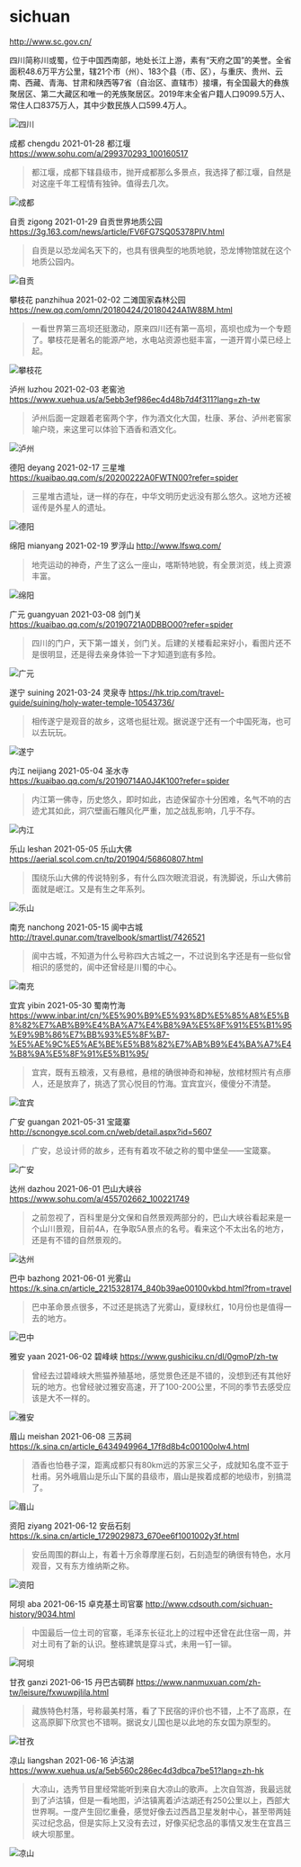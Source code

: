 # sichuan

http://www.sc.gov.cn/

四川简称川或蜀，位于中国西南部，地处长江上游，素有“天府之国”的美誉。全省面积48.6万平方公里，辖21个市（州）、183个县（市、区），与重庆、贵州、云南、西藏、青海、甘肃和陕西等7省（自治区、直辖市）接壤，有全国最大的彝族聚居区、第二大藏区和唯一的羌族聚居区。2019年末全省户籍人口9099.5万人、常住人口8375万人，其中少数民族人口599.4万人。

![四川](sichuan.jpg)

成都 chengdu 2021-01-28 都江堰 https://www.sohu.com/a/299370293_100160517

> 都江堰，成都下辖县级市，抛开成都那么多景点，我选择了都江堰，自然是对这座千年工程情有独钟。值得去几次。

![成都](chengdu.jpeg)

自贡 zigong 2021-01-29 自贡世界地质公园 https://3g.163.com/news/article/FV6FG7SQ05378PIV.html

> 自贡是以恐龙闻名天下的，也具有很典型的地质地貌，恐龙博物馆就在这个地质公园内。

![自贡](zigong.jpg)

攀枝花 panzhihua 2021-02-02 二滩国家森林公园 https://new.qq.com/omn/20180424/20180424A1W88M.html

> 一看世界第三高坝还挺激动，原来四川还有第一高坝，高坝也成为一个专题了。攀枝花是著名的能源产地，水电站资源也挺丰富，一道开胃小菜已经上起。

![攀枝花](panzhihua.jpg)

泸州 luzhou 2021-02-03 老窖池 https://www.xuehua.us/a/5ebb3ef986ec4d48b7d4f311?lang=zh-tw

> 泸州后面一定跟着老窖两个字，作为酒文化大国，杜康、茅台、泸州老窖家喻户晓，来这里可以体验下酒香和酒文化。

![泸州](luzhou.jpeg)

德阳 deyang 2021-02-17 三星堆 https://kuaibao.qq.com/s/20200222A0FWTN00?refer=spider

> 三星堆古遗址，谜一样的存在，中华文明历史远没有那么悠久。这地方还被谣传是外星人的遗址。

![德阳](deyang.jpeg)

绵阳 mianyang 2021-02-19 罗浮山 http://www.lfswq.com/

> 地壳运动的神奇，产生了这么一座山，喀斯特地貌，有全景浏览，线上资源丰富。

![绵阳](mianyang.jpg)

广元 guangyuan 2021-03-08 剑门关 https://kuaibao.qq.com/s/20190721A0DBBO00?refer=spider

> 四川的门户，天下第一雄关，剑门关。后建的关楼看起来好小，看图片还不是很明显，还是得去亲身体验一下才知道到底有多险。

![广元](guangyuan.jpeg)

遂宁 suining 2021-03-24 灵泉寺 https://hk.trip.com/travel-guide/suining/holy-water-temple-10543736/

> 相传遂宁是观音的故乡，这塔也挺壮观。据说遂宁还有一个中国死海，也可以去玩玩。

![遂宁](suining.jpg)

内江 neijiang 2021-05-04 圣水寺 https://kuaibao.qq.com/s/20190714A0J4K100?refer=spider

> 内江第一佛寺，历史悠久，即时如此，古迹保留亦十分困难，名气不响的古迹尤其如此，洞穴壁画石雕风化严重，加之战乱影响，几乎不存。

![内江](neijiang.jpeg)

乐山 leshan 2021-05-05 乐山大佛 https://aerial.scol.com.cn/tp/201904/56860807.html

> 围绕乐山大佛的传说特别多，有什么四次眼流泪说，有洗脚说，乐山大佛前面就是岷江。又是有生之年系列。

![乐山](leshan.jpeg)

南充 nanchong 2021-05-15 阆中古城 http://travel.qunar.com/travelbook/smartlist/7426521

> 阆中古城，不知道为什么号称四大古城之一，不过说到名字还是有一些似曾相识的感觉的，阆中还曾经是川蜀的中心。

![南充](nanchong.jpeg)

宜宾 yibin 2021-05-30 蜀南竹海 https://www.inbar.int/cn/%E5%90%B9%E5%93%8D%E5%85%A8%E5%B8%82%E7%AB%B9%E4%BA%A7%E4%B8%9A%E5%8F%91%E5%B1%95%E9%9B%86%E7%BB%93%E5%8F%B7-%E5%AE%9C%E5%AE%BE%E5%B8%82%E7%AB%B9%E4%BA%A7%E4%B8%9A%E5%8F%91%E5%B1%95/

> 宜宾，既有五粮液，又有悬棺，悬棺的确很神奇和神秘，放棺材照片有点瘆人，还是放弃了，挑选了赏心悦目的竹海。宜宾宜兴，傻傻分不清楚。

![宜宾](yibin.jpeg)

广安 guangan 2021-05-31 宝箴寨 http://scnongye.scol.com.cn/web/detail.aspx?id=5607

> 广安，总设计师的故乡，还有有着攻不破之称的蜀中堡垒——宝箴寨。

![广安](guangan.jpeg)

达州 dazhou 2021-06-01 巴山大峡谷 https://www.sohu.com/a/455702662_100221749

> 之前忽视了，百科里是分文保和自然景观两部分的，巴山大峡谷看起来是一个山川景观，目前4A，在争取5A景点的名号。看来这个不太出名的地方，还是有不错的自然景观的。

![达州](dazhou.jpeg)

巴中 bazhong 2021-06-01 光雾山 https://k.sina.cn/article_2215328174_840b39ae00100vkbd.html?from=travel

> 巴中革命景点很多，不过还是挑选了光雾山，夏绿秋红，10月份也是值得一去的地方。

![巴中](bazhong.jpeg)

雅安 yaan 2021-06-02 碧峰峡 https://www.gushiciku.cn/dl/0gmoP/zh-tw

> 曾经去过碧峰峡大熊猫养殖基地，感觉景色还是不错的，没想到还有其他好玩的地方。也曾经驶过雅安高速，开了100-200公里，不同的季节去感受应该是大不一样的。

![雅安](yaan.jpeg)

眉山 meishan 2021-06-08 三苏祠 https://k.sina.cn/article_6434949964_17f8d8b4c00100olw4.html

> 酒香也怕巷子深，距离成都只有80km远的苏家三父子，成就知名度不亚于杜甫。另外峨眉山是乐山下属的县级市，眉山是挨着成都的地级市，别搞混了。

![眉山](meishan.jpeg)

资阳 ziyang 2021-06-12 安岳石刻 https://k.sina.cn/article_1729029873_670ee6f1001002y3f.html

> 安岳周围的群山上，有着十万余尊摩崖石刻，石刻造型的确很有特色，水月观音，又有东方维纳斯之称。

![资阳](ziyang.jpeg)

阿坝 aba 2021-06-15 卓克基土司官寨 http://www.cdsouth.com/sichuan-history/9034.html

> 中国最后一位土司的官寨，毛泽东长征北上的过程中还曾在此住宿一周，并对土司有了新的认识。整栋建筑是穿斗式，未用一钉一铆。

![阿坝](aba.jpeg)

甘孜 ganzi 2021-06-15 丹巴古碉群 https://www.nanmuxuan.com/zh-tw/leisure/fxwuwpjlila.html

> 藏族特色村落，号称最美村落，看了下民宿的评价也不错，上不了高原，在这高原脚下欣赏也不错啊。据说女儿国也是以此地的东女国为原型的。

![甘孜](ganzi.jpg)

凉山 liangshan 2021-06-16 泸沽湖 https://www.xuehua.us/a/5eb560c286ec4d3dbca7be51?lang=zh-hk

> 大凉山，选秀节目里经常能听到来自大凉山的歌声。上次自驾游，我最远就到了泸沽镇，但是一看地图，泸沽镇离着泸沽湖还有250公里以上，西部大世界啊。一度产生回忆重叠，感觉好像去过西昌卫星发射中心，甚至带两娃买过纪念品，但是实际上又没有去过，好像买纪念品的事情又发生在宜昌三峡大坝那里。

![凉山](liangshan.jpeg)

